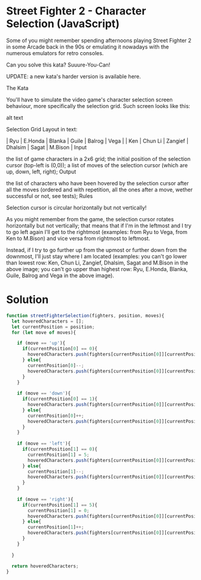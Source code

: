 # Street Fighter 2 - Character Selection (JavaScript)
Some of you might remember spending afternoons playing Street Fighter 2 in some Arcade back in the 90s or emulating it nowadays with the numerous emulators for retro consoles.

Can you solve this kata? Suuure-You-Can!

UPDATE: a new kata's harder version is available here.

The Kata

You'll have to simulate the video game's character selection screen behaviour, more specifically the selection grid. Such screen looks like this:

alt text

Selection Grid Layout in text:

| Ryu  | E.Honda | Blanka  | Guile   | Balrog | Vega    |
| Ken  | Chun Li | Zangief | Dhalsim | Sagat  | M.Bison |
Input

the list of game characters in a 2x6 grid;
the initial position of the selection cursor (top-left is (0,0));
a list of moves of the selection cursor (which are up, down, left, right);
Output

the list of characters who have been hovered by the selection cursor after all the moves (ordered and with repetition, all the ones after a move, wether successful or not, see tests);
Rules

Selection cursor is circular horizontally but not vertically!

As you might remember from the game, the selection cursor rotates horizontally but not vertically; that means that if I'm in the leftmost and I try to go left again I'll get to the rightmost (examples: from Ryu to Vega, from Ken to M.Bison) and vice versa from rightmost to leftmost.

Instead, if I try to go further up from the upmost or further down from the downmost, I'll just stay where I am located (examples: you can't go lower than lowest row: Ken, Chun Li, Zangief, Dhalsim, Sagat and M.Bison in the above image; you can't go upper than highest row: Ryu, E.Honda, Blanka, Guile, Balrog and Vega in the above image).

# Solution
```javascript
function streetFighterSelection(fighters, position, moves){
  let hoveredCharacters = [];
  let currentPosition = position;
  for (let move of moves){

    if (move == 'up'){
      if(currentPosition[0] == 0){
        hoveredCharacters.push(fighters[currentPosition[0]][currentPosition[1]]);
      } else{
        currentPosition[0]--;
        hoveredCharacters.push(fighters[currentPosition[0]][currentPosition[1]]);
      }
    }
    
    if (move == 'down'){
      if(currentPosition[0] == 1){
        hoveredCharacters.push(fighters[currentPosition[0]][currentPosition[1]]);
      } else{
        currentPosition[0]++;
        hoveredCharacters.push(fighters[currentPosition[0]][currentPosition[1]]);
      }
    }
    
    if (move == 'left'){
      if(currentPosition[1] == 0){
        currentPosition[1] = 5;
        hoveredCharacters.push(fighters[currentPosition[0]][currentPosition[1]]);
      } else{
        currentPosition[1]--;
        hoveredCharacters.push(fighters[currentPosition[0]][currentPosition[1]]);
      }
    }
    
    if (move == 'right'){
      if(currentPosition[1] == 5){
        currentPosition[1] = 0;
        hoveredCharacters.push(fighters[currentPosition[0]][currentPosition[1]]);
      } else{
        currentPosition[1]++;
        hoveredCharacters.push(fighters[currentPosition[0]][currentPosition[1]]);
      }
    }
    
  }
  
  return hoveredCharacters;
}
```
